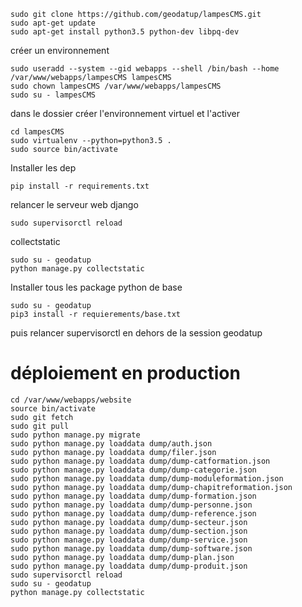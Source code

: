 

~~~
sudo git clone https://github.com/geodatup/lampesCMS.git
sudo apt-get update
sudo apt-get install python3.5 python-dev libpq-dev

~~~

créer un environnement 

~~~
sudo useradd --system --gid webapps --shell /bin/bash --home /var/www/webapps/lampesCMS lampesCMS
sudo chown lampesCMS /var/www/webapps/lampesCMS
sudo su - lampesCMS
~~~



dans le dossier créer l'environnement virtuel et l'activer


~~~
cd lampesCMS
sudo virtualenv --python=python3.5 .
sudo source bin/activate
~~~

Installer les dep

~~~
pip install -r requirements.txt 
~~~


relancer le serveur web django 

~~~
sudo supervisorctl reload
~~~

collectstatic

~~~
sudo su - geodatup
python manage.py collectstatic
~~~

Installer tous les package python de base 

~~~
sudo su - geodatup
pip3 install -r requierements/base.txt
~~~
puis relancer supervisorctl en dehors de la session geodatup

# déploiement en production 


~~~
cd /var/www/webapps/website
source bin/activate
sudo git fetch
sudo git pull
sudo python manage.py migrate
sudo python manage.py loaddata dump/auth.json
sudo python manage.py loaddata dump/filer.json 
sudo python manage.py loaddata dump/dump-catformation.json
sudo python manage.py loaddata dump/dump-categorie.json
sudo python manage.py loaddata dump/dump-moduleformation.json
sudo python manage.py loaddata dump/dump-chapitreformation.json
sudo python manage.py loaddata dump/dump-formation.json
sudo python manage.py loaddata dump/dump-personne.json
sudo python manage.py loaddata dump/dump-reference.json
sudo python manage.py loaddata dump/dump-secteur.json
sudo python manage.py loaddata dump/dump-section.json
sudo python manage.py loaddata dump/dump-service.json 
sudo python manage.py loaddata dump/dump-software.json
sudo python manage.py loaddata dump/dump-plan.json
sudo python manage.py loaddata dump/dump-produit.json
sudo supervisorctl reload
sudo su - geodatup
python manage.py collectstatic

~~~
